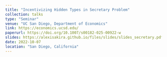 ```yaml
---
title: "Incentivizing Hidden Types in Secretary Problem"
collection: talks
type: "Seminar"
venue: "UC San Diego, Department of Economics"
link: https://economics.ucsd.edu/
paperurl: https://doi.org/10.1007/s00182-025-00922-w
slides: https://alexisakira.github.io/files/slides/slides_secretary.pdf
date: 2022-10-07
location: "San Diego, California"
---
```

